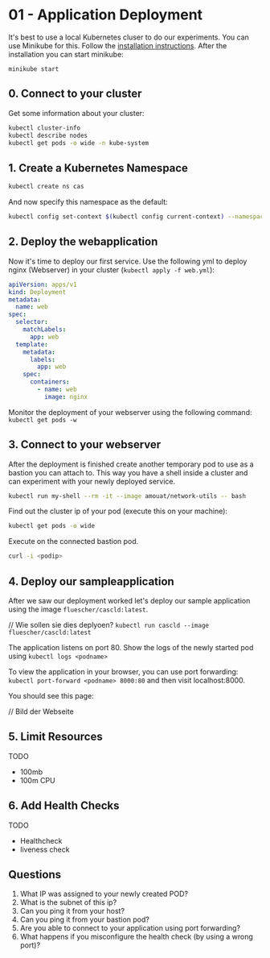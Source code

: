 # 01 - Application Deployment

It's best to use a local Kubernetes cluser to do our experiments. You can use Minikube for this. Follow the [installation instructions](https://kubernetes.io/docs/tasks/tools/install-minikube/). After the installation you can start minikube:

`minikube start`

## 0. Connect to your cluster

Get some information about your cluster:

```bash
kubectl cluster-info
kubectl describe nodes
kubectl get pods -o wide -n kube-system
```

## 1. Create a Kubernetes Namespace

```bash
kubectl create ns cas
```

And now specify this namespace as the default:

```bash
kubectl config set-context $(kubectl config current-context) --namespace=cas
```

## 2. Deploy the webapplication

Now it's time to deploy our first service. Use the following yml to deploy nginx (Webserver) in your cluster (`kubectl apply -f web.yml`):

```yml
apiVersion: apps/v1
kind: Deployment
metadata:
  name: web
spec:
  selector:
    matchLabels:
      app: web
  template:
    metadata:
      labels:
        app: web
    spec:
      containers:
        - name: web
          image: nginx
```

Monitor the deployment of your webserver using the following command: `kubectl get pods -w`

## 3. Connect to your webserver

After the deployment is finished create another temporary pod to use as a bastion you can attach to. This way you have a shell inside a cluster and can experiment with your newly deployed service.

```bash
kubectl run my-shell --rm -it --image amouat/network-utils -- bash
```

Find out the cluster ip of your pod (execute this on your machine):

```bash
kubectl get pods -o wide
```

Execute on the connected bastion pod.

```bash
curl -i <podip>
```

## 4. Deploy our sampleapplication

After we saw our deployment worked let's deploy our sample application using the image `fluescher/cascld:latest`.

// Wie sollen sie dies deplyoen?
`kubectl run cascld --image fluescher/cascld:latest`

The application listens on port 80. Show the logs of the newly started pod using `kubectl logs <podname>`

To view the application in your browser, you can use port forwarding: `kubectl port-forward <podname> 8000:80` and then visit localhost:8000.

You should see this page:

// Bild der Webseite

## 5. Limit Resources

TODO

- 100mb
- 100m CPU

## 6. Add Health Checks

TODO

- Healthcheck
- liveness check

## Questions

1. What IP was assigned to your newly created POD?
2. What is the subnet of this ip?
3. Can you ping it from your host?
4. Can you ping it from your bastion pod?
5. Are you able to connect to your application using port forwarding?
6. What happens if you misconfigure the health check (by using a wrong port)?
